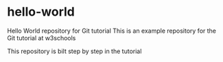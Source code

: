 # hello-world
Hello World repository for Git tutorial
This is an example repository for the Git tutorial at w3schools

This repository is bilt step by step in the tutorial